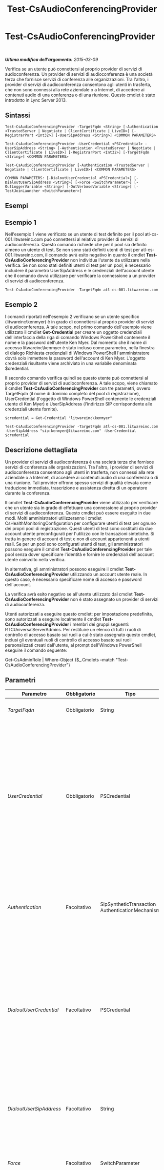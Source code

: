 ﻿---
title: Test-CsAudioConferencingProvider
TOCTitle: Test-CsAudioConferencingProvider
ms:assetid: 9e00081e-5825-4ee9-a838-3c91ad054589
ms:mtpsurl: https://technet.microsoft.com/it-it/library/JJ205117(v=OCS.15)
ms:contentKeyID: 49301474
ms.date: 08/24/2015
mtps_version: v=OCS.15
ms.translationtype: HT
---

# Test-CsAudioConferencingProvider

 

_**Ultima modifica dell'argomento:** 2015-03-09_

Verifica se un utente può connettersi al proprio provider di servizi di audioconferenza. Un provider di servizi di audioconferenza è una società terza che fornisce servizi di conferenza alle organizzazioni. Tra l'altro, i provider di servizi di audioconferenza consentono agli utenti in trasferta, che non sono connessi alla rete aziendale o a Internet, di accedere ai contenuti audio di una conferenza o di una riunione. Questo cmdlet è stato introdotto in Lync Server 2013.

## Sintassi

    Test-CsAudioConferencingProvider -TargetFqdn <String> [-Authentication <TrustedServer | Negotiate | ClientCertificate | LiveID>] [-RegistrarPort <Int32>] [-UserSipAddress <String>] <COMMON PARAMETERS>

    Test-CsAudioConferencingProvider -UserCredential <PSCredential> -UserSipAddress <String> [-Authentication <TrustedServer | Negotiate | ClientCertificate | LiveID>] [-RegistrarPort <Int32>] [-TargetFqdn <String>] <COMMON PARAMETERS>

    Test-CsAudioConferencingProvider [-Authentication <TrustedServer | Negotiate | ClientCertificate | LiveID>] <COMMON PARAMETERS>

    COMMON PARAMETERS: [-DialoutUserCredential <PSCredential>] [-DialoutUserSipAddress <String>] [-Force <SwitchParameter>] [-OutLoggerVariable <String>] [-OutVerboseVariable <String>] [-TestJoinLauncher <SwitchParameter>]

## Esempi

## Esempio 1

Nell'esempio 1 viene verificato se un utente di test definito per il pool atl-cs-001.litwareinc.com può connettersi al relativo provider di servizi di audioconferenza. Questo comando richiede che per il pool sia definito almeno un utente di test. Se non sono stati definiti utenti di test per atl-cs-001.litwareinc.com, il comando avrà esito negativo in quanto il cmdlet **Test-CsAudioConferencingProvider** non individua l'utente da utilizzare nella verifica. Se non sono stati definiti utenti di test per un pool, è necessario includere il parametro UserSipAddress e le credenziali dell'account utente che il comando dovrà utilizzare per verificare la connessione a un provider di servizi di audioconferenza.

    Test-CsAudioConferencingProvider -TargetFqdn atl-cs-001.litwareinc.com

## Esempio 2

I comandi riportati nell'esempio 2 verificano se un utente specifico (litwareinc\\kenmyer) è in grado di connettersi al proprio provider di servizi di audioconferenza. A tale scopo, nel primo comando dell'esempio viene utilizzato il cmdlet **Get-Credential** per creare un oggetto credenziali dell'interfaccia della riga di comando Windows PowerShell contenente il nome e la password dell'utente Ken Myer. Dal momento che il nome di accesso litwareinc\\kenmyer è stato incluso come parametro, nella finestra di dialogo Richiesta credenziali di Windows PowerShell l'amministratore dovrà solo immettere la password dell'account di Ken Myer. L'oggetto credenziali risultante viene archiviato in una variabile denominata $credential.

Il secondo comando verifica quindi se questo utente può connettersi al proprio provider di servizi di audioconferenza. A tale scopo, viene chiamato il cmdlet **Test-CsAudioConferencingProvider** con tre parametri, ovvero TargetFqdn (il nome di dominio completo del pool di registrazione), UserCredential (l'oggetto di Windows PowerShell contenente le credenziali utente di Ken Myer) e UserSipAddress (l'indirizzo SIP corrispondente alle credenziali utente fornite).

    $credential = Get-Credential "litwareinc\kenmyer"
    
    Test-CsAudioConferencingProvider -TargetFqdn atl-cs-001.litwareinc.com -UserSipAddress "sip:kenmyer@litwareinc.com" -UserCredential $credential

## Descrizione dettagliata

Un provider di servizi di audioconferenza è una società terza che fornisce servizi di conferenza alle organizzazioni. Tra l'altro, i provider di servizi di audioconferenza consentono agli utenti in trasferta, non connessi alla rete aziendale o a Internet, di accedere ai contenuti audio di una conferenza o di una riunione. Tali provider offrono spesso servizi di qualità elevata come traduzione immediata, trascrizione e assistenza diretta di un operatore durante la conferenza.

Il cmdlet **Test-CsAudioConferencingProvider** viene utilizzato per verificare che un utente sia in grado di effettuare una connessione al proprio provider di servizi di audioconferenza. Questo cmdlet può essere eseguito in due modi. Molti amministratori utilizzeranno i cmdlet CsHealthMonitoringConfiguration per configurare utenti di test per ognuno dei propri pool di registrazione. Questi utenti di test sono costituiti da due account utente preconfigurati per l'utilizzo con le transazioni sintetiche. Si tratta in genere di account di test e non di account appartenenti a utenti reali. Se per un pool sono configurati utenti di test, gli amministratori possono eseguire il cmdlet **Test-CsAudioConferencingProvider** per tale pool senza dover specificare l'identità e fornire le credenziali dell'account utente coinvolto nella verifica.

In alternativa, gli amministratori possono eseguire il cmdlet **Test-CsAudioConferencingProvider** utilizzando un account utente reale. In questo caso, è necessario specificare nome di accesso e password dell'account.

La verifica avrà esito negativo se all'utente utilizzato dal cmdlet **Test-CsAudioConferencingProvider** non è stato assegnato un provider di servizi di audioconferenza.

Utenti autorizzati a eseguire questo cmdlet: per impostazione predefinita, sono autorizzati a eseguire localmente il cmdlet **Test-CsAudioConferencingProvider** i membri dei gruppi seguenti: RTCUniversalServerAdmins. Per restituire un elenco di tutti i ruoli di controllo di accesso basato sui ruoli a cui è stato assegnato questo cmdlet, inclusi gli eventuali ruoli di controllo di accesso basato sui ruoli personalizzati creati dall'utente, al prompt dell'Windows PowerShell eseguire il comando seguente:

Get-CsAdminRole | Where-Object {$\_.Cmdlets –match "Test-CsAudioConferencingProvider"}

## Parametri


<table>
<colgroup>
<col style="width: 25%" />
<col style="width: 25%" />
<col style="width: 25%" />
<col style="width: 25%" />
</colgroup>
<thead>
<tr class="header">
<th>Parametro</th>
<th>Obbligatorio</th>
<th>Tipo</th>
<th>Descrizione</th>
</tr>
</thead>
<tbody>
<tr class="odd">
<td><p><em>TargetFqdn</em></p></td>
<td><p>Obbligatorio</p></td>
<td><p>String</p></td>
<td><p>Nome di dominio completo (FQDN) del pool da verificare.</p></td>
</tr>
<tr class="even">
<td><p><em>UserCredential</em></p></td>
<td><p>Obbligatorio</p></td>
<td><p>PSCredential</p></td>
<td><p>Oggetto credenziali utente dell'account da verificare. Il valore passato a UserCredential deve essere un riferimento oggetto ottenuto tramite il cmdlet <strong>Get-Credential</strong>. Ad esempio, il codice seguente restituisce un oggetto credenziali per l'utente litwareinc\kenmyer e lo archivia in una variabile denominata $x:</p>
<p>$x = Get-Credential &quot;litwareinc\kenmyer&quot;</p>
<p>Quando si esegue questo comando, è necessario specificare la password utente.</p>
<p>Questo parametro non è necessario se il comando sta utilizzando utenti di test configurati con i cmdlet CsHealthMonitoringConfiguration.</p></td>
</tr>
<tr class="odd">
<td><p><em>Authentication</em></p></td>
<td><p>Facoltativo</p></td>
<td><p>SipSyntheticTransaction AuthenticationMechanism</p></td>
<td><p>Tipo di autenticazione utilizzato durante l'esecuzione della verifica. I valori consentiti sono:</p>
<p>* TrustedServer</p>
<p>* Negotiate</p>
<p>* ClientCertificate</p>
<p>* LiveID</p></td>
</tr>
<tr class="even">
<td><p><em>DialoutUserCredential</em></p></td>
<td><p>Facoltativo</p></td>
<td><p>PSCredential</p></td>
<td><p>Oggetto credenziali utente per l'account utente chiamate in uscita che deve essere verificato. Il valore passato a DialoutUserCredential deve essere un riferimento oggetto ottenuto utilizzando il cmdlet <strong>Get-Credential</strong>. Ad esempio, il codice seguente restituisce un oggetto credenziali per l'utente litwareinc\pilar e tale oggetto viene archiviato in una variabile denominata $x:</p>
<p>$x = Get-Credential &quot;litwareinc\pilar&quot;</p>
<p>Quando si esegue questo comando, è necessario specificare la password utente.</p></td>
</tr>
<tr class="odd">
<td><p><em>DialoutUserSipAddress</em></p></td>
<td><p>Facoltativo</p></td>
<td><p>String</p></td>
<td><p>Indirizzo SIP dell'account utente chiamate in uscita da che deve essere verificato. Ad esempio: -DialoutUserSipAddress &quot;sip:pilar@litwareinc.com&quot;. Il parametro DialoutUserSipAddress deve fare riferimento allo stesso account utente di DialoutUserCredential.</p></td>
</tr>
<tr class="even">
<td><p><em>Force</em></p></td>
<td><p>Facoltativo</p></td>
<td><p>SwitchParameter</p></td>
<td><p>Evita la visualizzazione di eventuali messaggi di errore non grave che potrebbero essere generati nel corso dell'esecuzione del comando.</p></td>
</tr>
<tr class="odd">
<td><p><em>OutLoggerVariable</em></p></td>
<td><p>Facoltativo</p></td>
<td><p>String</p></td>
<td><p>Quando presente, l'output dettagliato relativo all'esecuzione del cmdlet verrà archiviato nella variabile specificata. Questa variabile include una coppia di metodi, ToHTML e ToXML, che possono quindi essere utilizzati per salvare l'output in un file HTML o XML.</p>
<p>Per archiviare l'output in una variabile logger denominata $TestOutput, utilizzare la sintassi seguente:</p>
<p>-OutLoggerVariable TestOutput</p>
<p>Nota: non anteporre il carattere $ quando si specifica il nome della variabile.</p>
<p>Per salvare le informazioni archiviate nella variabile logger in un file HTML, utilizzare un comando simile al seguente:</p>
<p>$TestOutput.ToHTML() &gt; C:\Logs\TestOutput.html</p>
<p>Per salvare le informazioni archiviate nella variabile logger in un file XML, utilizzare un comando simile al seguente:</p>
<p>$TestOutput.ToXML() &gt; C:\Logs\TestOutput.xml</p></td>
</tr>
<tr class="even">
<td><p><em>OutVerboseVariable</em></p></td>
<td><p>Facoltativo</p></td>
<td><p>String</p></td>
<td><p>Quando presente, l'output dettagliato relativo all'esecuzione del cmdlet verrà archiviato nella variabile specificata. Per archiviare, ad esempio, l'output in una variabile denominata $TestOutput, utilizzare la sintassi seguente:</p>
<p>-OutVerboseVariable TestOutput</p>
<p>Non anteporre il carattere $ quando si specifica il nome della variabile.</p></td>
</tr>
<tr class="odd">
<td><p><em>RegistrarPort</em></p></td>
<td><p>Facoltativo</p></td>
<td><p>Int32</p></td>
<td><p>Porta SIP utilizzata dal servizio di registrazione. Questo parametro non è obbligatorio se il servizio di registrazione utilizza la porta 5061 predefinita.</p></td>
</tr>
<tr class="even">
<td><p><em>TestJoinLauncher</em></p></td>
<td><p>Facoltativo</p></td>
<td><p>SwitchParameter</p></td>
<td><p>Se presente, verifica la possibilità di Join Launcher di partecipare a una conferenza. Join Launcher viene utilizzato per facilitare la partecipazione degli utenti di dispositivi mobili, e di conseguenza degli utenti del servizio per dispositivi mobili, alle conferenze.</p></td>
</tr>
<tr class="odd">
<td><p><em>UserSipAddress</em></p></td>
<td><p>Facoltativo</p></td>
<td><p>String</p></td>
<td><p>Indirizzo SIP dell'account utente da verificare. Ad esempio: -UserSipAddress &quot;sip:kenmyer@litwareinc.com&quot;. Il parametro UserSipAddress deve fare riferimento allo stesso account utente di UserCredential.</p>
<p>Questo parametro non è necessario se il comando sta utilizzando utenti di test configurati con i cmdlet CsHealthMonitoringConfiguration.</p></td>
</tr>
</tbody>
</table>


## Tipi di input

Nessuno. Il cmdlet **Test-CsAudioConferencingProvider** non accetta input tramite pipeline.

## Tipi restituiti

Il cmdlet **Test-CsAudioConferencingProvider** restituisce un'istanza dell'oggetto Microsoft.Rtc.SyntheticTransactions.TaskOutput.

